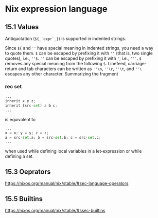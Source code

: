 # Nix expression language

## 15.1 Values

Antiquotation (`` ${_`expr`_} ``) is supported in indented strings.

Since `${` and `''` have special meaning in indented strings, you need a way to quote them. `$` can
be escaped by prefixing it with `''` (that is, two single quotes), i.e., `''$`. `''` can be escaped
by prefixing it with `'`, i.e., `'''`. `$` removes any special meaning from the following `$`.
Linefeed, carriage-return and tab characters can be written as `''\n`, `''\r`, `''\t`, and `''\`
escapes any other character. Summarizing the fragment

### rec set

```python
...
inherit x y z;
inherit (src-set) a b c;
...
```

is equivalent to

```python
...
x = x; y = y; z = z;
a = src-set.a; b = src-set.b; c = src-set.c;
...
```

when used while defining local variables in a let-expression or while defining a set.

## 15.3 Oeprators

https://nixos.org/manual/nix/stable/#sec-language-operators

## 15.5 Builtins

https://nixos.org/manual/nix/stable/#ssec-builtins

